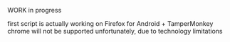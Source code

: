 WORK in progress

first script is actually working on Firefox for Android + TamperMonkey
chrome will not be supported unfortunately, due to technology limitations
